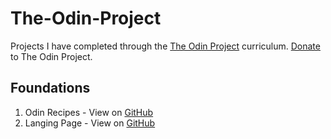 # The-Odin-Project
Projects I have completed through the [The Odin Project](https://www.theodinproject.com/) curriculum. [Donate](https://www.theodinproject.com/support_us) to The Odin Project.

## Foundations
1. Odin Recipes - View on [GitHub](https://bryn24k.github.io/The-Odin-Project/Foundations/Odin%20Recipes/index.html)
2. Langing Page - View on [GitHub](https://bryn24k.github.io/The-Odin-Project/Foundations/Landing%20Page/index.html)
